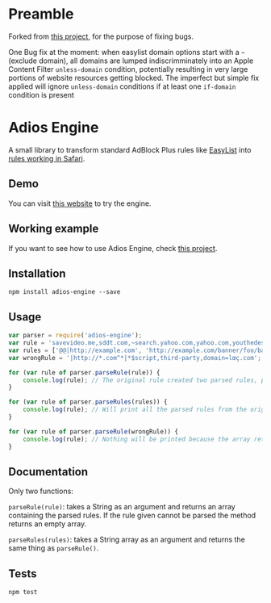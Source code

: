# Preamble

Forked from [this project](https://github.com/ArmandGrillet/Adios-Engine), for the purpose of fixing bugs.

One Bug fix at the moment: when easylist domain options start with a `~` (exclude domain), all domains are lumped indiscrimminately into an Apple Content Filter `unless-domain` condition, potentially resulting in very large portions of website resources getting blocked. The imperfect but simple fix applied will ignore `unless-domain` conditions if at least one `if-domain` condition is present

# Adios Engine

A small library to transform standard AdBlock Plus rules like [EasyList](https://easylist-downloads.adblockplus.org/easylist.txt) into [rules working in Safari](https://www.webkit.org/blog/3476/content-blockers-first-look/).

## Demo
You can visit [this website](http://armand.gr/Adios-Engine-Demo/) to try the engine.

## Working example
If you want to see how to use Adios Engine, check [this project](https://github.com/ArmandGrillet/Adios-Engine-Example).

## Installation

```
npm install adios-engine --save
```

## Usage

```javascript
var parser = require('adios-engine');
var rule = 'savevideo.me,sddt.com,~search.yahoo.com,yahoo.com,youthedesigner.com,yuku.com##.ads';
var rules = ['@@|http://example.com', 'http://example.com/banner/foo/bar/img?param'];
var wrongRule = '|http://*.com^*|*$script,third-party,domain=lœç.com';

for (var rule of parser.parseRule(rule)) {
	console.log(rule); // The original rule created two parsed rules, parseRule() always returns an array even if the output is only one parsed rule.
}

for (var rule of parser.parseRules(rules)) {
	console.log(rule); // Will print all the parsed rules from the original rules array, can be used to parse an entire list like EasyList.
}

for (var rule of parser.parseRule(wrongRule)) {
	console.log(rule); // Nothing will be printed because the array returned is empty, the original rule contains characters that are not ASCII compliant.
}
```

## Documentation

Only two functions: 

``parseRule(rule)``: takes a String as an argument and returns an array containing the parsed rules. If the rule given cannot be parsed the method returns an empty array.

``parseRules(rules)``: takes a String array as an argument and returns the same thing as ``parseRule()``.

## Tests

```
npm test
```
